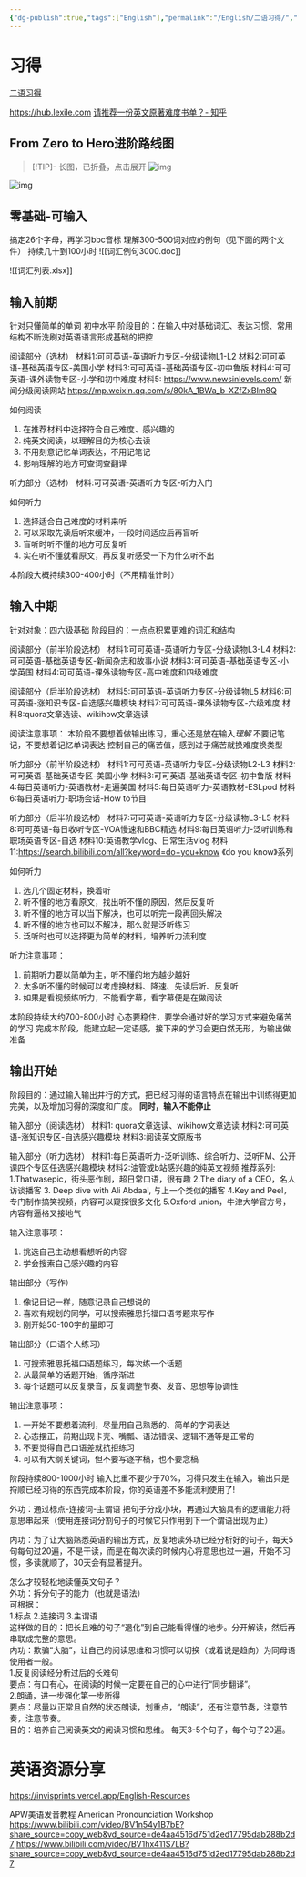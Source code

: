 ```yaml
---
{"dg-publish":true,"tags":["English"],"permalink":"/English/二语习得/","dgPassFrontmatter":true,"created":"2022-04-05T16:55:58.320+08:00","updated":"2023-04-24T22:21:58.523+08:00"}
---
```





# 习得

[二语习得](https://www.wikiwand.com/zh/%E7%AC%AC%E4%BA%8C%E8%AA%9E%E8%A8%80%E7%BF%92%E5%BE%97)

https://hub.lexile.com 
[请推荐一份英文原著难度书单？- 知乎 ](https://www.zhihu.com/question/519483034/answer/2399698273)

## From Zero to Hero进阶路线图


> [!TIP]- 长图，已折叠，点击展开
> ![img](https://i.imgur.com/wZx8NfY.jpeg)

![img](https://i.imgur.com/wZx8NfY.jpeg)





## 零基础-可输入
搞定26个字母，再学习bbc音标
理解300-500词对应的例句（见下面的两个文件）
持续几十到100小时
![[词汇例句3000.doc]]

![[词汇列表.xlsx]]

## 输入前期
针对只懂简单的单词 初中水平 
阶段目的：在输入中对基础词汇、表达习惯、常用结构不断洗刷对英语语言形成基础的把控

阅读部分（选材）
材料1:可可英语-英语听力专区-分级读物L1-L2
材料2:可可英语-基础英语专区-美国小学
材料3:可可英语-基础英语专区-初中鲁版
材料4:可可英语-课外读物专区-小学和初中难度
材料5: https://www.newsinlevels.com/ 新闻分级阅读网站 https://mp.weixin.qq.com/s/80kA_1BWa_b-XZfZxBIm8Q

如何阅读
1. 在推荐材料中选择符合自己难度、感兴趣的
2. 纯英文阅读，以理解目的为核心去读
3. 不用刻意记忆单词表达，不用记笔记
4. 影响理解的地方可查词查翻译

听力部分（选材）
材料:可可英语-英语听力专区-听力入门

如何听力
1. 选择适合自己难度的材料来听
2. 可以采取先读后听来缓冲，一段时间适应后再盲听
3. 盲听时听不懂的地方可反复听
4. 实在听不懂就看原文，再反复听感受一下为什么听不出


本阶段大概持续300-400小时（不用精准计时）


## 输入中期
针对对象：四六级基础
阶段目的：一点点积累更难的词汇和结构

阅读部分（前半阶段选材）
材料1:可可英语-英语听力专区-分级读物L3-L4
材料2:可可英语-基础英语专区-新闻杂志和故事小说
材料3:可可英语-基础英语专区-小学英国
材料4:可可英语-课外读物专区-高中难度和四级难度

阅读部分（后半阶段选材）
材料5:可可英语-英语听力专区-分级读物L5
材料6:可可英语-涨知识专区-自选感兴趣模块
材料7:可可英语-课外读物专区-六级难度
材料8:quora文章选读、wikihow文章选读

阅读注意事项：
本阶段不要想着做输出练习，重心还是放在输入*理解*
不要记笔记，不要想着记忆单词表达
控制自己的痛苦值，感到过于痛苦就换难度换类型

听力部分（前半阶段选材）
材料1:可可英语-英语听力专区-分级读物L2-L3
材料2:可可英语-基础英语专区-美国小学
材料3:可可英语-基础英语专区-初中鲁版
材料4:每日英语听力-英语教材-走遍美国
材料5:每日英语听力-英语教材-ESLpod
材料6:每日英语听力-职场会话-How to节目

听力部分（后半阶段选材）
材料7:可可英语-英语听力专区-分级读物L3-L5
材料8:可可英语-每日收听专区-VOA慢速和BBC精选
材料9:每日英语听力-泛听训练和职场英语专区-自选
材料10:英语教学vlog、日常生活vlog
材料11:https://search.bilibili.com/all?keyword=do+you+know 《do you know》系列

如何听力
1. 选几个固定材料，换着听
2. 听不懂的地方看原文，找出听不懂的原因，然后反复听
3. 听不懂的地方可以当下解决，也可以听完一段再回头解决
4. 听不懂的地方也可以不解决，那么就是泛听练习
5. 泛听时也可以选择更为简单的材料，培养听力流利度

听力注意事项：
1. 前期听力要以简单为主，听不懂的地方越少越好
2. 太多听不懂的时候可以考虑换材料、降速、先读后听、反复听
3. 如果是看视频练听力，不能看字幕，看字幕便是在做阅读

本阶段持续大约700-800小时
心态要稳住，要学会通过好的学习方式来避免痛苦的学习
完成本阶段，能建立起一定语感，接下来的学习会更自然无形，为输出做准备

## 输出开始
阶段目的：通过输入输出并行的方式，把已经习得的语言特点在输出中训练得更加完美，以及增加习得的深度和广度。
**同时，输入不能停止**

输入部分（阅读选材）
材料1: quora文章选读、wikihow文章选读
材料2:可可英语-涨知识专区-自选感兴趣模块
材料3:阅读英文原版书

输入部分（听力选材）
材料1:每日英语听力-泛听训练、综合听力、泛听FM、公开课四个专区任选感兴趣模块
材料2:油管或b站感兴趣的纯英文视频
	推荐系列:
	1.Thatwasepic，街头恶作剧，超日常口语，很有趣
	2.The diary of a CEO，名人访谈播客
	3. Deep dive with Ali Abdaal, 与上一个类似的播客
	4.Key and Peel，专门制作搞笑视频，内容可以窥探很多文化
	5.Oxford union，牛津大学官方号，内容有逼格又接地气


输入注意事项：
1. 挑选自己主动想看想听的内容
2. 学会搜索自己感兴趣的内容


输出部分（写作）
1. 像记日记一样，随意记录自己想说的
2. 喜欢有规划的同学，可以搜索雅思托福口语考题来写作
3. 刚开始50-100字的量即可

输出部分（口语个人练习）
1. 可搜索雅思托福口语题练习，每次练一个话题
2. 从最简单的话题开始，循序渐进
3. 每个话题可以反复录音，反复调整节奏、发音、思想等协调性

输出注意事项：
1. 一开始不要想着流利，尽量用自己熟悉的、简单的字词表达
2. 心态摆正，前期出现卡壳、嘴瓢、语法错误、逻辑不通等是正常的
3. 不要觉得自己口语差就抗拒练习
4. 可以有大纲关键词，但不要写逐字稿，也不要念稿

阶段持续800-1000小时
输入比重不要少于70%，习得只发生在输入，输出只是捋顺已经习得的东西完成本阶段，你的英语差不多能流利使用了!



外功：通过标点-连接词-主谓语 把句子分成小块，再通过大脑具有的逻辑能力将意思串起来（使用连接词分割句子的时候它只作用到下一个谓语出现为止）  

内功：为了让大脑熟悉英语的输出方式，反复地读外功已经分析好的句子，每天5句每句过20遍，不是干读，而是在每次读的时候内心将意思也过一遍，开始不习惯，多读就顺了，30天会有显著提升。

怎么才较轻松地读懂英文句子？  
外功：拆分句子的能力（也就是语法）  
可根据：  
1.标点 2.连接词 3.主谓语  
这样做的目的：把长且难的句子“退化”到自己能看得懂的地步。分开解读，然后再串联成完整的意思。  
内功：欺骗“大脑”，让自己的阅读思维和习惯可以切换（或着说是趋向）为同母语使用者一般。  
1.反复阅读经分析过后的长难句  
要点：有口有心，在阅读的时候一定要在自己的心中进行“同步翻译”。  
2.朗诵，进一步强化第一步所得  
要点：尽量以正常且自然的状态朗读，划重点，“朗读”，还有注意节奏，注意节奏，注意节奏。  
目的：培养自己阅读英文的阅读习惯和思维。
每天3-5个句子，每个句子20遍。



# 英语资源分享

https://invisprints.vercel.app/English-Resources

  
APW美语发音教程 American Pronounciation Workshop
https://www.bilibili.com/video/BV1n54y1B7bE?share_source=copy_web&vd_source=de4aa4516d751d2ed17795dab288b2d7
https://www.bilibili.com/video/BV1hx411S7LB?share_source=copy_web&vd_source=de4aa4516d751d2ed17795dab288b2d7



